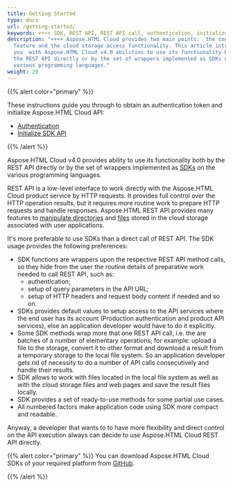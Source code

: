 ```yaml
---
title: Getting Started
type: docs
url: /getting-started/
keywords: ++++ SDK, REST API, REST API call, authentication, initialize API, API URL
description: "++++ Aspose.HTML Cloud provides two main points:  the conversion
  feature and the cloud storage access functionality. This article introduce
  you  with Aspose.HTML Cloud v4.0 abilities to use its functionality both by
  the REST API directly or by the set of wrappers implemented as SDKs on the
  various programming languages."
weight: 20
---
```


{{% alert color="primary" %}} 

These instructions guide you through to obtain an authentication token and initialize Aspose.HTML Cloud API:

 - [Authentication](/html/getting-started/authentication/) 
 - [Initialize SDK API](/html/getting-started/initialize-sdk-api/) 

{{% /alert %}} 

Aspose.HTML Cloud v4.0 provides ability to use its functionality both by the REST API directly or by the set of wrappers implemented as [SDKs](/html/available-sdks/) on the various programming languages.

REST API is a low-level interface to work directly with the Aspose.HTML Cloud product service by HTTP requests. It provides full control over the HTTP operation results, but it requires more routine work to prepare HTTP requests and handle responses. Aspose.HTML REST API provides many features to [manipulate directories](/html/storage-api/working-with-folders-in-the-storage/) and [files](/html/storage-api/working-with-files-in-the-storage/) stored in the cloud storage associated with user applications. 

It's more preferable to use SDKs than a direct call of REST API. The SDK usage provides the following preferences:

- SDK functions are wrappers upon the respective REST API method calls, so they hide from the user the routine details of preparative work needed to call REST API, such as:
  -  authentication; 
  -  setup of query parameters in the API URL;
  -  setup of HTTP headers and request body content if needed and so on.
- SDKs provides default values to setup access to the API services where the end user has its account (Production authentication and product API services), else an application developer would have to do it explicitly. 
- Some SDK methods wrap more that one REST API call, i.e. the are batches of a number of elementary operations; for example: upload a file to the storage, convert it to other format and download a result from a temporary storage to the local file system. So an application developer gets rid of necessity to do a number of API calls consecutively and handle their results.
- SDK allows to work with files located in the local file system as well as with the cloud storage files and web pages and save the result files locally.
- SDK provides a set of ready-to-use methods for some partial use cases.
- All numbered factors make application code using SDK more compact and readable.

Anyway, a developer that wants to to have more flexibility and direct control on the API execution always can decide to use Aspose.HTML Cloud REST API directly. 

{{% alert color="primary" %}} 
You can download Aspose.HTML Cloud SDKs of your required platform from [GitHub](https://github.com/aspose-html-cloud/).  

{{% /alert %}} 



